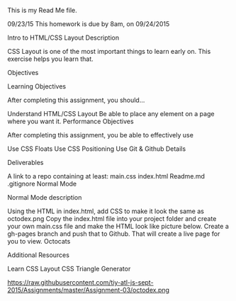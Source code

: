This is my Read Me file.

09/23/15
This homework is due by 8am, on 09/24/2015

Intro to HTML/CSS Layout
Description

CSS Layout is one of the most important things to learn early on. This exercise helps you learn that.

Objectives

Learning Objectives

After completing this assignment, you should…

Understand HTML/CSS Layout
Be able to place any element on a page where you want it.
Performance Objectives

After completing this assignment, you be able to effectively use

Use CSS Floats
Use CSS Positioning
Use Git & Github
Details

Deliverables

A link to a repo containing at least:
main.css
index.html
Readme.md
.gitignore
Normal Mode

Normal Mode description

Using the HTML in index.html, add CSS to make it look the same as octodex.png
Copy the index.html file into your project folder and create your own main.css file and make the HTML look like picture below.
Create a gh-pages branch and push that to Github. That will create a live page for you to view.
Octocats

Additional Resources

Learn CSS Layout
CSS Triangle Generator

https://raw.githubusercontent.com/tiy-atl-js-sept-2015/Assignments/master/Assignment-03/octodex.png